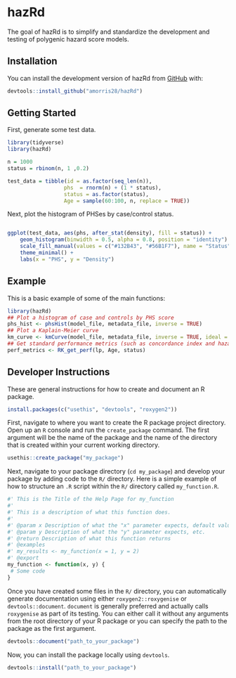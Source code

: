
# hazRd

The goal of hazRd is to simplify and standardize the development and testing of polygenic hazard score models.

## Installation

You can install the development version of hazRd from [GitHub](https://github.com/) with:

``` r
devtools::install_github("amorris28/hazRd")
```

## Getting Started

First, generate some test data.

``` r
library(tidyverse)
library(hazRd)

n = 1000
status = rbinom(n, 1 ,0.2)

test_data = tibble(id = as.factor(seq_len(n)),
                  phs  = rnorm(n) + (1 * status),
                  status = as.factor(status),
                  Age = sample(60:100, n, replace = TRUE))

```

Next, plot the histogram of PHSes by case/control status.

``` r

ggplot(test_data, aes(phs, after_stat(density), fill = status)) +
    geom_histogram(binwidth = 0.5, alpha = 0.8, position = "identity") +
    scale_fill_manual(values = c("#132B43", "#56B1F7"), name = "Status") +
    theme_minimal() +
    labs(x = "PHS", y = "Density")

```

## Example

This is a basic example of some of the main functions:

``` r
library(hazRd)
## Plot a histogram of case and controls by PHS score
phs_hist <- phsHist(model_file, metadata_file, inverse = TRUE)
## Plot a Kaplain-Meier curve
km_curve <- kmCurve(model_file, metadata_file, inverse = TRUE, ideal = FALSE)
## Get standard performance metrics (such as concordance index and hazard ratio)
perf_metrics <- RK_get_perf(lp, Age, status)
```

## Developer Instructions

These are general instructions for how to create and document an R package.

``` r
install.packages(c("usethis", "devtools", "roxygen2"))
```

First, navigate to where you want to create the R package project directory. Open up an `R` console and run the `create_package` command. The first argument will be the name of the package and the name of the directory that is created within your current working directory.

``` r
usethis::create_package("my_package")
```

Next, navigate to your package directory (`cd my_package`) and develop your package by adding code to the `R/` directory. Here is a simple example of how to structure an `.R` script within the `R/` directory called `my_function.R`.

``` r
#' This is the Title of the Help Page for my_function
#'
#' This is a description of what this function does.
#'
#' @param x Description of what the "x" parameter expects, default value, whether it is optional
#' @param y Description of what the "y" parameter expects, etc.
#' @return Description of what this function returns
#' @examples
#' my_results <- my_function(x = 1, y = 2)
#' @export
my_function <- function(x, y) {
 # Some code
}
```

Once you have created some files in the `R/` directory, you can automatically generate documentation using either `roxygen2::roxygenise` or `devtools::document`. `document` is generally preferred and actually calls `roxygenise` as part of its testing. You can either call it without any arguments from the root directory of your R package or you can specify the path to the package as the first argument.

``` r
devtools::document("path_to_your_package")
```

Now, you can install the package locally using `devtools`.

``` r
devtools::install("path_to_your_package")
```
